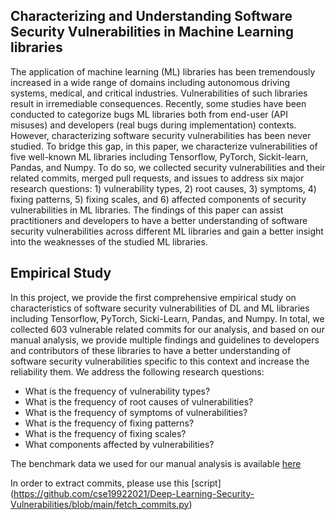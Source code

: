 ## Characterizing and Understanding Software Security Vulnerabilities in Machine Learning libraries

The application of machine learning (ML) libraries has been tremendously increased in a wide range of domains including autonomous driving systems, medical, and critical industries. 
Vulnerabilities of such libraries result in irremediable consequences. Recently, some studies have been conducted to categorize bugs ML libraries both from end-user (API misuses) and developers (real bugs during implementation) contexts. However, characterizing software security vulnerabilities has been never studied. To bridge this gap, in this paper, we characterize vulnerabilities of five well-known ML libraries including Tensorflow, PyTorch, Sickit-learn, Pandas, and Numpy. To do so, we collected security vulnerabilities and their related commits, merged pull requests, and issues to address six major research questions: 1) vulnerability types, 2) root causes, 3) symptoms, 4) fixing patterns, 5) fixing scales, and 6) affected components of security vulnerabilities in ML libraries. The findings of this paper can assist practitioners and developers to have a better understanding of software security vulnerabilities across different ML libraries and gain a better insight into the weaknesses of the studied ML libraries.

## Empirical Study
In this project, we provide the first comprehensive empirical study on characteristics of software security vulnerabilities of DL and ML libraries including Tensorflow, PyTorch, Sicki-Learn, Pandas, and Numpy. In total, we collected 603 vulnerable related commits for our analysis, and based on our manual analysis, we provide multiple findings and guidelines to developers and contributors of these libraries to have a better understanding of software security vulnerabilities specific to this context and increase the reliability them. We address the following research questions:

* What is the frequency of vulnerability types?
* What is the frequency of root causes of vulnerabilities?
* What is the frequency of symptoms of vulnerabilities?
* What is the frequency of fixing patterns?
* What is the frequency of fixing scales?
* What components affected by vulnerabilities?

The benchmark data we used for our manual analysis is available [here](https://github.com/cse19922021/Deep-Learning-Security-Vulnerabilities/blob/main/benchmarkData.csv)

In order to extract commits, please use this [script] (https://github.com/cse19922021/Deep-Learning-Security-Vulnerabilities/blob/main/fetch_commits.py)

